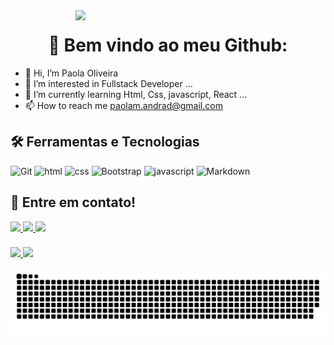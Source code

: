 <img align='right' src="https://img.freepik.com/vetores-premium/mulheres-sentam-em-mesas-e-aplicativos-de-codigo-ilustracao-de-programacao-plana_8073-986.jpg?w=826" width="400">

<h1 align="center"> 🚀 Bem vindo ao meu Github: </h1>
 
- 👋 Hi, I’m Paola Oliveira
- 👀 I’m interested in Fullstack Developer ...
- 🌱 I’m currently learning Html, Css, javascript, React ...
- 📫 How to reach me paolam.andrad@gmail.com 
 
<!---
paolandrad/paolandrad is a ✨ special ✨ repository because its `README.md` (this file) appears on your GitHub profile.
You can click the Preview link to take a look at your changes.
--->

## 🛠 Ferramentas e Tecnologias
![Git](https://img.shields.io/badge/git%20-%23F05556.svg?&style=for-the-badge&logo=git&logoColor=white)
![html](https://img.shields.io/badge/HTML5-E34F26?style=for-the-badge&logo=html5&logoColor=white)
![css](https://img.shields.io/badge/CSS3-1572B6?style=for-the-badge&logo=css3&logoColor=white)
![Bootstrap](https://img.shields.io/badge/Bootstrap-651fff?style=for-the-badge&logo=bootstrap&logoColor=white)
![javascript](https://img.shields.io/badge/JavaScript-323330?style=for-the-badge&logo=javascript&logoColor=F7DF1E)
![Markdown](https://img.shields.io/badge/Markdown-000000?style=for-the-badge&logo=markdown&logoColor=white)
![]() 

## 💬 Entre em contato!
<a href = "mailto: paola.oliveiraandr@gmail.com">
   <img src="https://img.shields.io/badge/-Gmail-%23EA4335?style=for-the-badge&logo=gmail&logoColor=white " target="_blank">
</a>
<a href="https://www.linkedin.com/in/paola-oliveira-">
  <img src="https://img.shields.io/badge/LinkedIn-0077B5?style=for-the-badge&logo=linkedin&logoColor=white"/>
</a>
<a href="https://www.instagram.com/paolandrad/" target="_blank">
  <img src="https://img.shields.io/badge/Instagram-FF0080?style=for-the-badge&logo=instagram&logoColor=white"/>
</a>
 
###
   
<div align="center" style="display: flex">
  <a href="https://github.com/paolaandr">
  <img height="150em" src="https://github-readme-stats.vercel.app/api?username=paolaandr&show_icons=true&theme=cobalt&include_all_commits=true&count_private=true"/>
  <img height="150em" src="https://github-readme-stats.vercel.app/api/top-langs/?username=paolaandr&layout=compact&langs_count=16&theme=cobalt"/>
</div>

          
![Snake animation](https://github.com/paolandrad/paolandrad/blob/output/github-contribution-grid-snake.svg)


